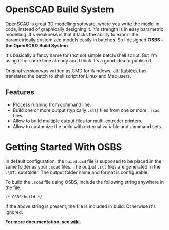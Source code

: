﻿# OpenSCAD Build System

[OpenSCAD](https://www.openscad.org/) is great 3D modelling software, where you write the model in code, instead of graphically designing it. It's strength is in easy parametric modelling. It's weakness is that it lacks the ability to export the parametrically customized models easily in batches. So I designed **OSBS - the OpenSCAD Build System**.

It's basically a fancy name for (not so) simple batch/shell script. But I'm using it for some time already and I think it's a good idea to publish it.

Original version was written as CMD for Windows, [Jiří Kubíček](https://github.com/kubicek) has translated the batch to shell script for Linux and Mac users.

## Features

* Process running from command line.
* Build one or more output (typically `.stl`) files from one or more `.scad` files.
* Allow to build multiple output files for multi-extruder printers.
* Allow to customize the build with external variable and command sets.

# Getting Started With OSBS

In default configuration, the `build.cmd` file is supposed to be placed in the same folder as your `.scad` files. The output `.stl` files are generated in the `.\STL` subfolder. The output folder name and format is configurable.

To build the `.scad` file using OSBS, include the following string anywhere in the file:

```
/* OSBS:build */
```

If the above string is present, the file is included in build. Otherwise it's ignored.

**For more documentation, see [wiki](https://github.com/ridercz/OSBS/wiki).**